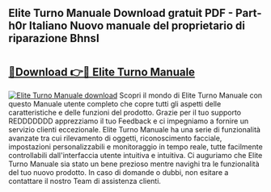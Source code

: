 ## Elite Turno Manuale Download gratuit PDF - Part-h0r Italiano Nuovo manuale del proprietario di riparazione BhnsI

# <h2><a href="http://dfclw55.blite.top/?on=Elite+Turno+Manuale">🔗Download 👉🔴 Elite Turno Manuale</a></h2>

[![Elite Turno Manuale download](https://i.imgur.com/lujVjoI.png)](http://dfclw55.blite.top/?on=Elite+Turno+Manuale)
Scopri il mondo di Elite Turno Manuale con questo Manuale utente completo che copre tutti gli aspetti delle caratteristiche e delle funzioni del prodotto. Grazie per il tuo supporto REDDDDDDD apprezziamo il tuo Feedback e ci impegniamo a fornire un servizio clienti eccezionale. Elite Turno Manuale ha una serie di funzionalità avanzate tra cui rilevamento di oggetti, riconoscimento facciale, impostazioni personalizzabili e monitoraggio in tempo reale, tutte facilmente controllabili dall'interfaccia utente intuitiva e intuitiva. Ci auguriamo che Elite Turno Manuale sia stato un bene prezioso mentre navighi tra le funzionalità del tuo nuovo prodotto. In caso di domande o dubbi, non esitare a contattare il nostro Team di assistenza clienti.
